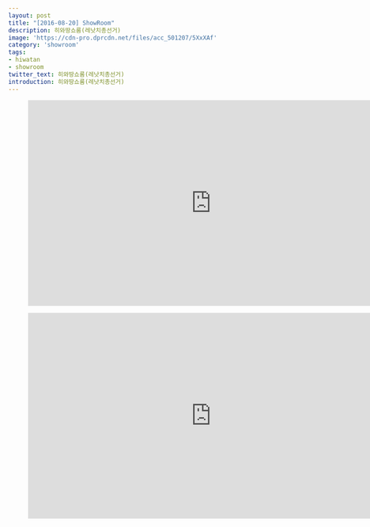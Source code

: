 ```yaml
---
layout: post
title: "[2016-08-20] ShowRoom"
description: 히와땅쇼룸(레낫치총선거)
image: 'https://cdn-pro.dprcdn.net/files/acc_501207/5XxXAf'
category: 'showroom'
tags:
- hiwatan
- showroom
twitter_text: 히와땅쇼룸(레낫치총선거)
introduction: 히와땅쇼룸(레낫치총선거)
---
```

<figure class="video_container">
<iframe width="740" height="416" src="https://serviceapi.nmv.naver.com/flash/convertIframeTag.nhn?vid=C2F6CDFE9A5D23615FDC21B5F5607C6293FE&outKey=V1290a10ba6209a7ab2e94cd4794503ca4c614a73e26735c9cf964cd4794503ca4c61" frameborder="no" scrolling="no" webkitallowfullscreen mozallowfullscreen allowfullscreen></iframe>
</figure>

<figure class="video_container">
<iframe width="740" height="416" src="https://serviceapi.nmv.naver.com/flash/convertIframeTag.nhn?vid=718C680FE5DEAC314C4604CC676647DAE467&outKey=V1275b35f90940fef6744823f934b9f51025b88bf1d177d313a26823f934b9f51025b" frameborder="no" scrolling="no" webkitallowfullscreen mozallowfullscreen allowfullscreen></iframe>
</figure>
